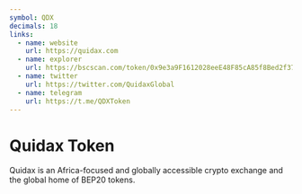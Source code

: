 ```yaml
---
symbol: QDX
decimals: 18
links:
  - name: website
    url: https://quidax.com
  - name: explorer
    url: https://bscscan.com/token/0x9e3a9F1612028eeE48F85cA85f8Bed2f37d76848
  - name: twitter
    url: https://twitter.com/QuidaxGlobal
  - name: telegram
    url: https://t.me/QDXToken
---
```


# Quidax Token

Quidax is an Africa-focused and globally accessible crypto exchange and the global home of BEP20 tokens.
